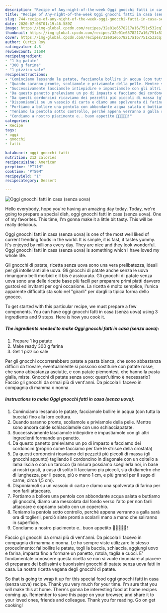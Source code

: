 ```yaml
---
description: "Recipe of Any-night-of-the-week Oggi gnocchi fatti in casa (senza uova)"
title: "Recipe of Any-night-of-the-week Oggi gnocchi fatti in casa (senza uova)"
slug: 744-recipe-of-any-night-of-the-week-oggi-gnocchi-fatti-in-casa-senza-uova
date: 2020-07-08T01:19:46.589Z
image: https://img-global.cpcdn.com/recipes/32e01e6578217a16/751x532cq70/oggi-gnocchi-fatti-in-casa-senza-uova-recipe-main-photo.jpg
thumbnail: https://img-global.cpcdn.com/recipes/32e01e6578217a16/751x532cq70/oggi-gnocchi-fatti-in-casa-senza-uova-recipe-main-photo.jpg
cover: https://img-global.cpcdn.com/recipes/32e01e6578217a16/751x532cq70/oggi-gnocchi-fatti-in-casa-senza-uova-recipe-main-photo.jpg
author: Curtis Roy
ratingvalue: 4.8
reviewcount: 31684
recipeingredient:
- "1 kg patate"
- "300 g farina"
- "1 pizzico sale"
recipeinstructions:
- "Cominciamo lessando le patate, facciamole bollire in acqua (con tutta la buccia) fino alla loro cottura."
- "Quando saranno pronte, scoliamole e priviamole della pelle. Mentre sono ancora calde schiacciamole con uno schiacciapatate."
- "Successivamente lasciamole intiepidire e impastiamole con gli altri ingredienti formando un panetto."
- "Da questo panetto preleviamo un po di impasto e facciamo dei cordoncini (proprio come facciamo per fare le strisce della crostata)"
- "Da questi cordoncini ricaviamo dei pezzetti più piccoli di massa (gli gnocchi appunto) tagliando il cordoncino in diagonale con un coltello a lama liscia o con un tarocco (la misura possiamo sceglierla noi, in base ai nostri gusti, a casa di solito li facciamo piu piccoli, sia di diametro che di lunghezza, per il pesce, più o meno 1 cm, e più grandi per il sugo di carne, circa 1,5 cm)."
- "Disponiamoli su un vassoio di carta e diamo una spolverata di farina per non farli attaccare."
- "Portiamo a bollore una pentola con abbondante acqua salata e buttiamo gli gnocchi, diamo una mescolata dal fondo verso l&#39;alto per non farli attaccare e copriamo subito con un coperchio."
- "Teniamo la pentola sotto controllo, perché appena verranno a galla sarà ora di toglierli, perciò siate pronti a scolarli mano a mano che saliranno in superficie."
- "Condiamo a nostro piacimento e.. buon appetito 🌻🌻🌻🌻🌻!"
categories:
- Recipe
tags:
- oggi
- gnocchi
- fatti

katakunci: oggi gnocchi fatti 
nutrition: 212 calories
recipecuisine: American
preptime: "PT11M"
cooktime: "PT50M"
recipeyield: "1"
recipecategory: Dessert

---
```



![Oggi gnocchi fatti in casa (senza uova)](https://img-global.cpcdn.com/recipes/32e01e6578217a16/751x532cq70/oggi-gnocchi-fatti-in-casa-senza-uova-recipe-main-photo.jpg)

Hello everybody, hope you're having an amazing day today. Today, we're going to prepare a special dish, oggi gnocchi fatti in casa (senza uova). One of my favorites. This time, I'm gonna make it a little bit tasty. This will be really delicious.

Oggi gnocchi fatti in casa (senza uova) is one of the most well liked of current trending foods in the world. It is simple, it is fast, it tastes yummy. It's enjoyed by millions every day. They are nice and they look wonderful. Oggi gnocchi fatti in casa (senza uova) is something which I have loved my whole life.

Gli gnocchi di patate, ricetta senza uova sono una vera prelibatezza, ideali per gli intolleranti alle uova. Gli gnocchi di patate anche senza le uova rimangono belli morbidi e il bis è assicurato. Gli gnocchi di patate senza uova sono una delle ricette base più facili per preparare primi piatti davvero gustosi ed invitanti per ogni occasione. La ricetta è molto semplice, l&#39;unica apparente difficoltà sta solo nel &#34;girarli&#34; per dargli la tipica forma dello gnocco.


To get started with this particular recipe, we must prepare a few components. You can have oggi gnocchi fatti in casa (senza uova) using 3 ingredients and 9 steps. Here is how you cook it.

<!--inarticleads1-->

##### The ingredients needed to make Oggi gnocchi fatti in casa (senza uova):

1. Prepare 1 kg patate
1. Make ready 300 g farina
1. Get 1 pizzico sale


Per gli gnocchi occorrerebbero patate a pasta bianca, che sono abbastanza difficili da trovare, eventualmente si possono sostituire con patate rosse, che sono abbastanza asciutte, e con patate piemontesi, che hanno la pasta gialla, miste. Gnocchi di patate senza uovo: quest&#39;ultimo è necessario? Faccio gli gnocchi da ormai più di vent&#39;anni. Da piccola li facevo in compagnia di mamma o nonna. 

<!--inarticleads2-->

##### Instructions to make Oggi gnocchi fatti in casa (senza uova):

1. Cominciamo lessando le patate, facciamole bollire in acqua (con tutta la buccia) fino alla loro cottura.
1. Quando saranno pronte, scoliamole e priviamole della pelle. Mentre sono ancora calde schiacciamole con uno schiacciapatate.
1. Successivamente lasciamole intiepidire e impastiamole con gli altri ingredienti formando un panetto.
1. Da questo panetto preleviamo un po di impasto e facciamo dei cordoncini (proprio come facciamo per fare le strisce della crostata)
1. Da questi cordoncini ricaviamo dei pezzetti più piccoli di massa (gli gnocchi appunto) tagliando il cordoncino in diagonale con un coltello a lama liscia o con un tarocco (la misura possiamo sceglierla noi, in base ai nostri gusti, a casa di solito li facciamo piu piccoli, sia di diametro che di lunghezza, per il pesce, più o meno 1 cm, e più grandi per il sugo di carne, circa 1,5 cm).
1. Disponiamoli su un vassoio di carta e diamo una spolverata di farina per non farli attaccare.
1. Portiamo a bollore una pentola con abbondante acqua salata e buttiamo gli gnocchi, diamo una mescolata dal fondo verso l&#39;alto per non farli attaccare e copriamo subito con un coperchio.
1. Teniamo la pentola sotto controllo, perché appena verranno a galla sarà ora di toglierli, perciò siate pronti a scolarli mano a mano che saliranno in superficie.
1. Condiamo a nostro piacimento e.. buon appetito 🌻🌻🌻🌻🌻!


Faccio gli gnocchi da ormai più di vent&#39;anni. Da piccola li facevo in compagnia di mamma o nonna. Le ho sempre viste utilizzare lo stesso procedimento: fai bollire le patate, togli la buccia, schiaccia, aggiungi uovo e farina, impasta fino a formare un panetto, rotola, taglia e cuoci. E&#39; fondamentale conoscere questa ricetta se non si vuole rinunciare al piacere di preparare dei bellissimi e buonissimi gnocchi di patate senza uova fatti in casa. La nostra ricetta vegana degli gnocchi di patate. 

So that is going to wrap it up for this special food oggi gnocchi fatti in casa (senza uova) recipe. Thank you very much for your time. I'm sure that you will make this at home. There's gonna be interesting food at home recipes coming up. Remember to save this page on your browser, and share it to your loved ones, friends and colleague. Thank you for reading. Go on get cooking!
